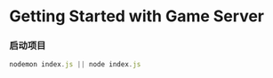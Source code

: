 <!--
 * @Author       : ganbowen
 * @Date         : 2022-07-14 00:23:27
 * @LastEditors  : ganbowen
 * @LastEditTime : 2022-07-14 00:23:54
 * @Descripttion : 
-->
# Getting Started with Game Server

### 启动项目
```javascript
nodemon index.js || node index.js
```